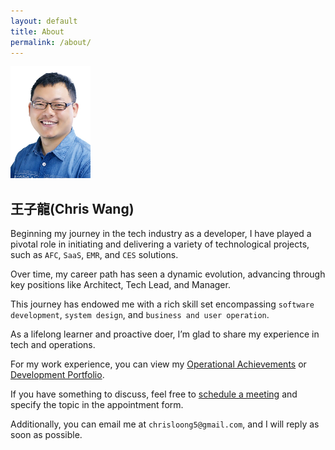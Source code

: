 ```yaml
---
layout: default
title: About
permalink: /about/
---
```


![chris wang](/assets/chris.png)

## 王子龍(Chris Wang)

Beginning my journey in the tech industry as a developer, I have played a pivotal role in initiating and delivering a variety of technological projects, such as `AFC`, `SaaS`, `EMR`, and `CES` solutions.

Over time, my career path has seen a dynamic evolution, advancing through key positions like Architect, Tech Lead, and Manager.

This journey has endowed me with a rich skill set encompassing `software development`, `system design`, and `business and user operation`.

As a lifelong learner and proactive doer, I’m glad to share my experience in tech and operations.

For my work experience, you can view my [Operational Achievements](/operation) or [Development Portfolio](/development).

If you have something to discuss, feel free to [schedule a meeting](https://calenday.com/chriswang/discuss-the-topic-you-concern) and specify the topic in the appointment form.

Additionally, you can email me at `chrisloong5@gmail.com`, and I will reply as soon as possible.
